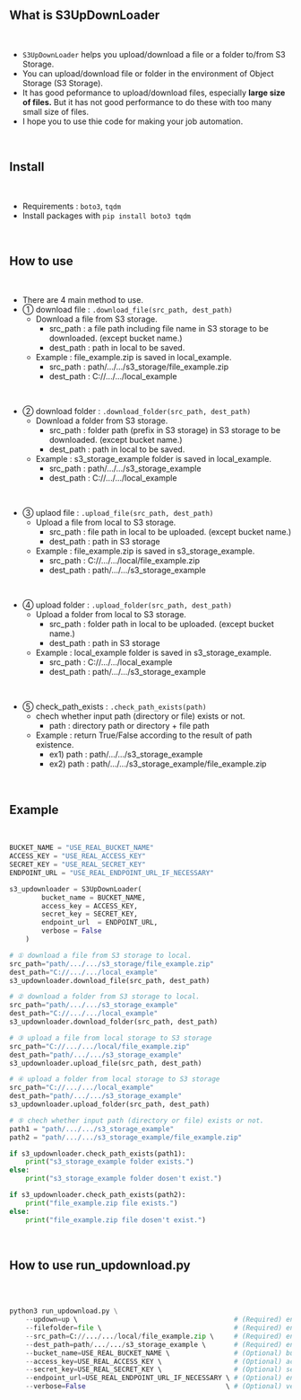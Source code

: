 <br>

## **What is S3UpDownLoader**

<br>

- `S3UpDownLoader` helps you upload/download a file or a folder to/from S3 Storage.
- You can upload/download file or folder in the environment of Object Storage (S3 Storage).
- It has good peformance to upload/download files, especially **large size of files.** But it has not good performance to do these with too many small size of files.
- I hope you to use thie code for making your job automation.

<br>

## **Install**

<br>

- Requirements : `boto3`, `tqdm`
- Install packages with `pip install boto3 tqdm`

<br>

## **How to use**

<br>

- There are 4 main method to use.
- ① download file : `.download_file(src_path, dest_path)`
    - Download a file from S3 storage.
        - src_path : a file path including file name in S3 storage to be downloaded. (except bucket name.)
        - dest_path : path in local to be saved.
    - Example : file_example.zip is saved in local_example.
        - src_path : path/.../.../s3_storage/file_example.zip
        - dest_path : C://.../.../local_example

<br>

- ② download folder : `.download_folder(src_path, dest_path)`
    - Download a folder from S3 storage.
        - src_path : folder path (prefix in S3 storage) in S3 storage to be downloaded. (except bucket name.)
        - dest_path : path in local to be saved.
    - Example : s3_storage_example folder is saved in local_example.
        - src_path : path/.../.../s3_storage_example
        - dest_path : C://.../.../local_example

<br>

- ③ uplaod file : `.upload_file(src_path, dest_path)`
    - Upload a file from local to S3 storage.
        - src_path : file path in local to be uploaded. (except bucket name.)
        - dest_path : path in S3 storage
    - Example : file_example.zip is saved in s3_storage_example.
        - src_path : C://.../.../local/file_example.zip
        - dest_path : path/.../.../s3_storage_example

<br>

- ④ upload folder : `.upload_folder(src_path, dest_path)`
    - Upload a folder from local to S3 storage.
        - src_path : folder path in local to be uploaded. (except bucket name.)
        - dest_path : path in S3 storage
    - Example : local_example folder is saved in s3_storage_example.
        - src_path : C://.../.../local_example
        - dest_path : path/.../.../s3_storage_example

<br>

- ⑤ check_path_exists : `.check_path_exists(path)`
    - chech whether input path (directory or file) exists or not.
        - path : directory path or directory + file path
    - Example : return True/False according to the result of path existence.
        - ex1) path : path/.../.../s3_storage_example
        - ex2) path : path/.../.../s3_storage_example/file_example.zip

<br>

## **Example**

<br>

```python
BUCKET_NAME = "USE_REAL_BUCKET_NAME"
ACCESS_KEY = "USE_REAL_ACCESS_KEY"
SECRET_KEY = "USE_REAL_SECRET_KEY"
ENDPOINT_URL = "USE_REAL_ENDPOINT_URL_IF_NECESSARY"

s3_updownloader = S3UpDownLoader(
        bucket_name = BUCKET_NAME,
        access_key = ACCESS_KEY,
        secret_key = SECRET_KEY,
        endpoint_url  = ENDPOINT_URL,
        verbose = False
    )

# ① download a file from S3 storage to local.
src_path="path/.../.../s3_storage/file_example.zip"
dest_path="C://.../.../local_example"
s3_updownloader.download_file(src_path, dest_path)

# ② download a folder from S3 storage to local.
src_path="path/.../.../s3_storage_example"
dest_path="C://.../.../local_example"
s3_updownloader.download_folder(src_path, dest_path)

# ③ upload a file from local storage to S3 storage
src_path="C://.../.../local/file_example.zip"
dest_path="path/.../.../s3_storage_example"
s3_updownloader.upload_file(src_path, dest_path)

# ④ upload a folder from local storage to S3 storage
src_path="C://.../.../local_example"
dest_path="path/.../.../s3_storage_example"
s3_updownloader.upload_folder(src_path, dest_path)

# ⑤ chech whether input path (directory or file) exists or not.
path1 = "path/.../.../s3_storage_example"
path2 = "path/.../.../s3_storage_example/file_example.zip"

if s3_updownloader.check_path_exists(path1):
    print("s3_storage_example folder exists.")
else:
    print("s3_storage_example folder dosen't exist.")

if s3_updownloader.check_path_exists(path2):
    print("file_example.zip file exists.")
else:
    print("file_example.zip file dosen't exist.")
```

<br>

## **How to use run_updownload.py**

<br>

```python

python3 run_updownload.py \
    --updown=up \                                       # (Required) enter 'up' for upload or 'down' for download.
    --filefolder=file \                                 # (Required) enter 'file' for a file or 'folder' for a folder.
    --src_path=C://.../.../local/file_example.zip \     # (Required) enter the path to the file or folder to be up/downloaded.
    --dest_path=path/.../.../s3_storage_example \       # (Required) enter the path to the file or folder to be up/downloaded.
    --bucket_name=USE_REAL_BUCKET_NAME \                # (Optional) bucket name.
    --access_key=USE_REAL_ACCESS_KEY \                  # (Optional) access key.
    --secret_key=USE_REAL_SECRET_KEY \                  # (Optional) secret key.
    --endpoint_url=USE_REAL_ENDPOINT_URL_IF_NECESSARY \ # (Optional) endpoint url for S3 Compatible Storage.
    --verbose=False                                   \ # (Optional) verbose
```

<br>